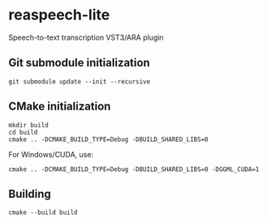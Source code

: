 # reaspeech-lite

Speech-to-text transcription VST3/ARA plugin

## Git submodule initialization

    git submodule update --init --recursive

## CMake initialization

    mkdir build
    cd build
    cmake .. -DCMAKE_BUILD_TYPE=Debug -DBUILD_SHARED_LIBS=0

For Windows/CUDA, use:

    cmake .. -DCMAKE_BUILD_TYPE=Debug -DBUILD_SHARED_LIBS=0 -DGGML_CUDA=1

## Building

    cmake --build build
